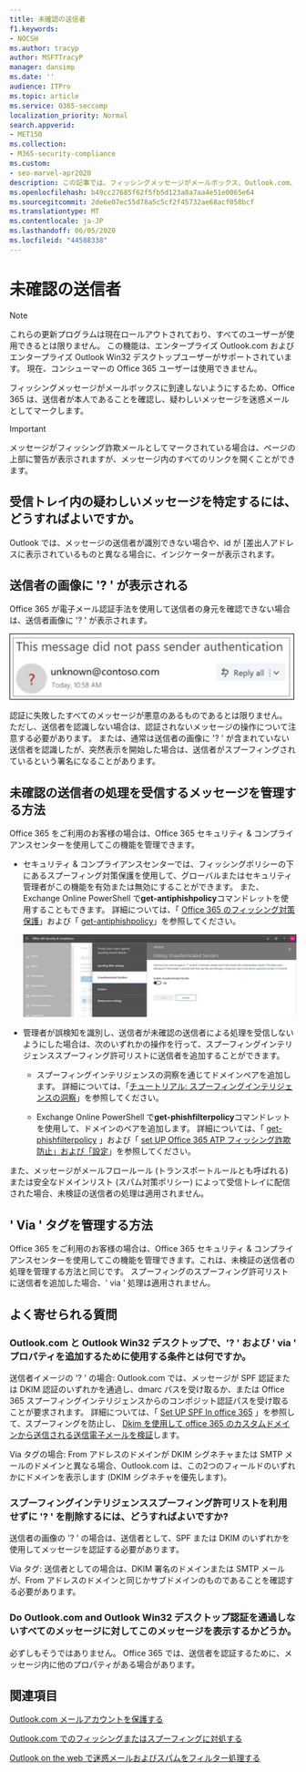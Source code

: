 ```yaml
---
title: 未確認の送信者
f1.keywords:
- NOCSH
ms.author: tracyp
author: MSFTTracyP
manager: dansimp
ms.date: ''
audience: ITPro
ms.topic: article
ms.service: O365-seccomp
localization_priority: Normal
search.appverid:
- MET150
ms.collection:
- M365-security-compliance
ms.custom:
- seo-marvel-apr2020
description: この記事では、フィッシングメッセージがメールボックス、Outlook.com、および web 上の Outlook に到達しないようにする方法について説明します。
ms.openlocfilehash: b49cc27685f62f5fb5d123a8a7aa4e51e0065e64
ms.sourcegitcommit: 2de6e07ec55d78a5c5cf2f45732ae68acf058bcf
ms.translationtype: MT
ms.contentlocale: ja-JP
ms.lasthandoff: 06/05/2020
ms.locfileid: "44588338"
---
```

# <a name="unverified-sender"></a>未確認の送信者

> [!NOTE]
> これらの更新プログラムは現在ロールアウトされており、すべてのユーザーが使用できるとは限りません。 この機能は、エンタープライズ Outlook.com およびエンタープライズ Outlook Win32 デスクトップユーザーがサポートされています。 現在、コンシューマーの Office 365 ユーザーは使用できません。

フィッシングメッセージがメールボックスに到達しないようにするため、Office 365 は、送信者が本人であることを確認し、疑わしいメッセージを迷惑メールとしてマークします。

> [!IMPORTANT]
> メッセージがフィッシング詐欺メールとしてマークされている場合は、ページの上部に警告が表示されますが、メッセージ内のすべてのリンクを開くことができます。

## <a name="how-can-i-identify-a-suspicious-message-in-my-inbox"></a>受信トレイ内の疑わしいメッセージを特定するには、どうすればよいですか。

Outlook では、メッセージの送信者が識別できない場合や、id が [差出人アドレスに表示されているものと異なる場合に、インジケーターが表示されます。

## <a name="you-see-a--in-the-sender-image"></a>送信者の画像に '? ' が表示される

Office 365 が電子メール認証手法を使用して送信者の身元を確認できない場合は、送信者画像に '? ' が表示されます。

![メッセージが検証に合格しませんでした](../../media/message-did-not-pass-verification.jpg)

認証に失敗したすべてのメッセージが悪意のあるものであるとは限りません。 ただし、送信者を認識しない場合は、認証されないメッセージの操作について注意する必要があります。 または、通常は送信者の画像に '? ' が含まれていない送信者を認識したが、突然表示を開始した場合は、送信者がスプーフィングされているという署名になることがあります。

## <a name="how-to-manage-which-messages-receive-the-unverified-sender-treatment"></a>未確認の送信者の処理を受信するメッセージを管理する方法 

Office 365 をご利用のお客様の場合は、Office 365 セキュリティ & コンプライアンスセンターを使用してこの機能を管理できます。

- セキュリティ & コンプライアンスセンターでは、フィッシングポリシーの下にあるスプーフィング対策保護を使用して、グローバルまたはセキュリティ管理者がこの機能を有効または無効にすることができます。 また、Exchange Online PowerShell で**get-antiphishpolicy**コマンドレットを使用することもできます。 詳細については、「 [Office 365 のフィッシング対策保護](anti-phishing-protection.md)」および「 [get-antiphishpolicy](https://docs.microsoft.com/powershell/module/exchange/set-antiphishpolicy)」を参照してください。

    ![グラフィックインターフェイスで認証されていない送信者を編集する。](../../media/unverified-sender-article-editing-unauthenticated-senders.jpg)

- 管理者が誤検知を識別し、送信者が未確認の送信者による処理を受信しないようにした場合は、次のいずれかの操作を行って、スプーフィングインテリジェンススプーフィング許可リストに送信者を追加することができます。

  - スプーフィングインテリジェンスの洞察を通じてドメインペアを追加します。 詳細については、「[チュートリアル: スプーフィングインテリジェンスの洞察](walkthrough-spoof-intelligence-insight.md)」を参照してください。

  - Exchange Online PowerShell で**get-phishfilterpolicy**コマンドレットを使用して、ドメインのペアを追加します。 詳細については、「 [get-phishfilterpolicy](https://docs.microsoft.com/powershell/module/exchange/set-phishfilterpolicy) 」および「 [set UP Office 365 ATP フィッシング詐欺防止」および「設定](set-up-anti-phishing-policies.md)」を参照してください。

また、メッセージがメールフロールール (トランスポートルールとも呼ばれる) または安全なドメインリスト (スパム対策ポリシー) によって受信トレイに配信された場合、未検証の送信者の処理は適用されません。

## <a name="how-to-manage-the-via-tag"></a>' Via ' タグを管理する方法 

Office 365 をご利用のお客様の場合は、Office 365 セキュリティ & コンプライアンスセンターを使用してこの機能を管理できます。これは、未検証の送信者の処理を管理する方法と同じです。 スプーフィングのスプーフィング許可リストに送信者を追加した場合、' via ' 処理は適用されません。

## <a name="frequently-asked-questions"></a>よく寄せられる質問

### <a name="what-criteria-does-outlookcom-and-outlook-win32-desktop-use-to-add-the--and-the-via-properties"></a>Outlook.com と Outlook Win32 デスクトップで、'? ' および ' via ' プロパティを追加するために使用する条件とは何ですか。

送信者イメージの '? ' の場合: Outlook.com では、メッセージが SPF 認証または DKIM 認証のいずれかを通過し、dmarc パスを受け取るか、または Office 365 スプーフィングインテリジェンスからのコンポジット認証パスを受け取ることが要求されます。 詳細については、「 [Set UP SPF In office 365](set-up-spf-in-office-365-to-help-prevent-spoofing.md) 」を参照して、スプーフィングを防止し、 [Dkim を使用して office 365 のカスタムドメインから送信される送信電子メールを検証](use-dkim-to-validate-outbound-email.md)します。

Via タグの場合: From アドレスのドメインが DKIM シグネチャまたは SMTP メールのドメインと異なる場合、Outlook.com は、この2つのフィールドのいずれかにドメインを表示します (DKIM シグネチャを優先します)。

### <a name="how-do-i-remove-the--without-utilizing-the-spoof-intelligence-spoof-allow-list"></a>スプーフィングインテリジェンススプーフィング許可リストを利用せずに '? ' を削除するには、どうすればよいですか?

送信者の画像の '? ' の場合は、送信者として、SPF または DKIM のいずれかを使用してメッセージを認証する必要があります。

Via タグ: 送信者としての場合は、DKIM 署名のドメインまたは SMTP メールが、From アドレスのドメインと同じかサブドメインのものであることを確認する必要があります。

### <a name="do-outlookcom-and-outlook-win32-desktop-show-this-for-every-message-that-doesnt-pass-authentication"></a>Do Outlook.com and Outlook Win32 デスクトップ認証を通過しないすべてのメッセージに対してこのメッセージを表示するかどうか。

必ずしもそうではありません。 Office 365 では、送信者を認証するために、メッセージ内に他のプロパティがある場合があります。

## <a name="related-topics"></a>関連項目

[Outlook.com メールアカウントを保護する](https://support.microsoft.com/office/a4f20fc5-4307-4ece-8231-6d4d4bd8a9ba)

[Outlook.com でのフィッシングまたはスプーフィングに対処する](https://support.office.com/article/0d882ea5-eedc-4bed-aebc-079ffa1105a3)

[Outlook on the web で迷惑メールおよびスパムをフィルター処理する](https://support.microsoft.com/office/db786e79-54e2-40cc-904f-d89d57b7f41d)
